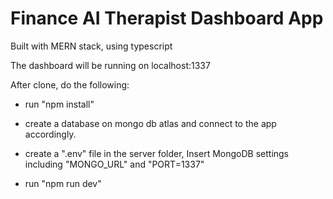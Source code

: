 # Finance AI Therapist Dashboard App

Built with MERN stack, using typescript

The dashboard will be running on localhost:1337

After clone, do the following:

- run "npm install"

- create a database on mongo db atlas and connect to the app accordingly.

- create a ".env" file in the server folder, Insert MongoDB settings including "MONGO_URL" and "PORT=1337"

- run "npm run dev"




